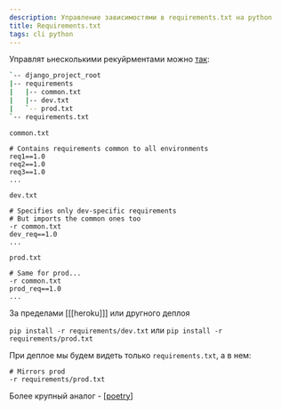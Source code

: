 ```yaml
---
description: Управление зависимостями в requirements.txt на python
title: Requirements.txt
tags: cli python
---
```

Управлят ьнесколькими рекуйрментами можно [так](https://stackoverflow.com/questions/17803829/how-to-customize-a-requirements-txt-for-multiple-environments/20720019#20720019):

```bash
`-- django_project_root
|-- requirements
|   |-- common.txt
|   |-- dev.txt
|   `-- prod.txt
`-- requirements.txt
```

`common.txt`

```shell
# Contains requirements common to all environments
req1==1.0
req2==1.0
req3==1.0
...
```

`dev.txt`

```shell
# Specifies only dev-specific requirements
# But imports the common ones too
-r common.txt
dev_req==1.0
...
```

`prod.txt`

```shell
# Same for prod...
-r common.txt
prod_req==1.0
...
```

За пределами [[[heroku]]] или другного деплоя

`pip install -r requirements/dev.txt` или `pip install -r requirements/prod.txt`

При деплое мы будем видеть только `requirements.txt`, а в нем:

```shell
# Mirrors prod
-r requirements/prod.txt
```

Более крупный аналог - [[poetry]]

[//begin]: # "Autogenerated link references for markdown compatibility"
[poetry]: poetry "Poetry"
[//end]: # "Autogenerated link references"